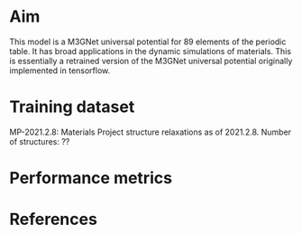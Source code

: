 # Aim

This model is a M3GNet universal potential for 89 elements of the periodic table. It has broad applications in the
dynamic simulations of materials. This is essentially a retrained version of the M3GNet universal potential originally
implemented in tensorflow.

# Training dataset

MP-2021.2.8: Materials Project structure relaxations as of 2021.2.8.
Number of structures: ??

# Performance metrics

# References
